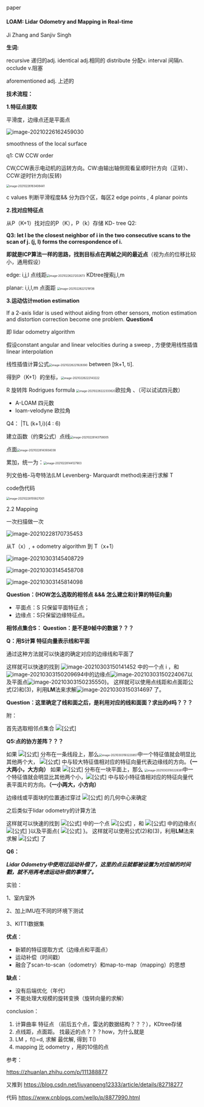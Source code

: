 paper

#### **LOAM: Lidar Odometry and Mapping in Real-time** 

Ji Zhang and Sanjiv Singh

**生词:**

recursive 递归的adj. 	identical adj.相同的 	distribute 分配v.	interval 间隔n.	occlude v.阻塞

aforementioned adj. 上述的

**技术流程：**

**1.特征点提取**

平滑度，边缘点还是平面点

![image-20210226162459030](2.26%20LOAM.assets/image-20210226162459030-1614536314156-1614770020712.png)

smoothness of the local surface 

q1: CW CCW order  

CW,CCW表示电动机的运转方向。CW:由输出轴侧观看呈顺时针方向（正转）、CCW:逆时针方向(反转)

<img src="2.26%20LOAM.assets/image-20210226163408441-1614770024892.png" alt="image-20210226163408441" style="zoom:50%;" />

c values 判断平滑程度&& 分为四个区，每区2 edge points , 4 planar points

**2.找对应特征点**

从P（K+1）找对应的P（K），P（k）存储 KD- tree Q2:

**Q3: let l be the closest neighbor of i in the two consecutive scans to the scan of j. (j, l) forms the correspondence of i.**

**即就是ICP算法一样的思路，找到目标点在两帧之间的最近点**（视为点的位移比较小，通用假设）

edge: i,j,l  点线距<img src="2.26%20LOAM.assets/image-20210226221202673-1614770029655.png" alt="image-20210226221202673" style="zoom:50%;" />		KDtree搜索j,l,m

planar: i,i,l,m  点面距 <img src="2.26%20LOAM.assets/image-20210226221219136-1614770031361.png" alt="image-20210226221219136" style="zoom:50%;" />

**3.运动估计motion estimation**

If a 2-axis lidar is used without aiding from other sensors, motion estimation and distortion correction become one problem. 	 **Question4**

即  lidar odometry algorithm



假设constant angular and linear velocities during a sweep  ,  方便使用线性插值linear interpolation

线性插值计算公式<img src="2.26%20LOAM.assets/image-20210226221928390.png" alt="image-20210226221928390" style="zoom:50%;" /> 		between [tk+1, ti].

得到P（K+1）的坐标，<img src="2.26%20LOAM.assets/image-20210226222143222.png" alt="image-20210226222143222" style="zoom:50%;" />

R 旋转阵 Rodrigues formula <img src="2.26%20LOAM.assets/image-20210226222333620.png" alt="image-20210226222333620" style="zoom:50%;" />欧拉角 	、（可以试试四元数）

- A-LOAM   四元数
- loam-velodyne  欧拉角

Q4： |TL (k+1,i)(4 : 6)

建立函数（约束公式）点线<img src="2.26%20LOAM.assets/image-20210228143758005-1614770049743.png" alt="image-20210228143758005" style="zoom:50%;" />  

​										点面<img src="2.26%20LOAM.assets/image-20210228143934038-1614770048655.png" alt="image-20210228143934038" style="zoom:50%;" />

累加，统一为：<img src="2.26%20LOAM.assets/image-20210228144127903-1614770050903.png" alt="image-20210228144127903" style="zoom:50%;" />

列文伯格-马夸特法(LM Levenberg- Marquardt method)来进行求解  T



code伪代码

<img src="2.26%20LOAM.assets/image-20210228155927001.png" alt="image-20210228155927001" style="zoom:50%;" />



2.2 Mapping

一次扫描做一次

![image-20210228170735453](2.26%20LOAM.assets/image-20210228170735453.png)

从T（x）, + odometry algorithm 到 T（x+1）

![image-20210303145408729](2.26%20LOAM.assets/image-20210303145408729.png)

![image-20210303145458708](2.26%20LOAM.assets/image-20210303145458708.png)



![image-20210303145814098](2.26%20LOAM.assets/image-20210303145814098.png)

**Question：(HOW怎么选取的相邻点   &&& 怎么建立和计算的特征向量)**

- 平面点：S 只保留平面特征点；
- 边缘点：S只保留边缘特征点。



**相邻点集合S： Question：是不是9帧中的数据？？？**

**Q：用S计算	特征向量表示线和平面**

通过这种方法就可以快速的确定对应的边缘线和平面了

这样就可以快速的找到 ![image-20210303150141452](2.26%20LOAM.assets/image-20210303150141452.png) 中的一个点 i ，和![image-20210303150209694](2.26%20LOAM.assets/image-20210303150209694.png)中的边缘点![image-20210303150224067](2.26%20LOAM.assets/image-20210303150224067.png)以及平面点![image-20210303150235550](2.26%20LOAM.assets/image-20210303150235550.png)}。
这样就可以使用点线距和点面距公式(2)和(3)，利用**LM**法来求解![image-20210303150314697](2.26%20LOAM.assets/image-20210303150314697.png) 了。

**Question：这里确定了线和面之后，是利用对应的线和面面？求出的d吗？？？**



附：

首先选取相邻点集合 ![[公式]](https://www.zhihu.com/equation?tex=S)

**Q5:点的协方差阵？？？**

如果 ![[公式]](https://www.zhihu.com/equation?tex=S) 分布在一条线段上，那么<img src="2.26%20LOAM.assets/image-20210303193220857.png" alt="image-20210303193220857" style="zoom:50%;" />中一个特征值就会明显比其他两个大， ![[公式]](https://www.zhihu.com/equation?tex=E) 中与较大特征值相对应的特征向量代表边缘线的方向。**（一大两小，大方向）**
如果 ![[公式]](https://www.zhihu.com/equation?tex=S) 分布在一块平面上，那么 <img src="2.26%20LOAM.assets/image-20210303193228381.png" alt="image-20210303193228381" style="zoom:50%;" />中一个特征值就会明显比其他两个小，![[公式]](https://www.zhihu.com/equation?tex=E) 中与较小特征值相对应的特征向量代表平面片的方向。**（一小两大，小方向）**

边缘线或平面块的位置通过穿过 ![[公式]](https://www.zhihu.com/equation?tex=S) 的几何中心来确定



之后类似于lidar  odometry的计算方法

这样就可以快速的找到 ![[公式]](https://www.zhihu.com/equation?tex=%5Chat+Q_%7Bk%2B1%7D) 中的一个点 ![[公式]](https://www.zhihu.com/equation?tex=i) ，和 ![[公式]](https://www.zhihu.com/equation?tex=Q_k) 中的边缘点{ ![[公式]](https://www.zhihu.com/equation?tex=j%2Cl) }以及平面点{ ![[公式]](https://www.zhihu.com/equation?tex=j%2Cl%2Cm) }。
这样就可以使用公式(2)和(3)，利用**LM**法来求解 ![[公式]](https://www.zhihu.com/equation?tex=T%5EW_%7Bk%2B1%7D) 了



**Q6：**

***Lidar Odometry中使用过运动补偿了，这里的点云就都被设置为对应帧的时间戳，就不用再考虑运动补偿的事情了。***



实验：

1、室内室外

2、加上IMU在不同的环境下测试

3、KITTI数据集



**优点**：

- 新颖的特征提取方式（边缘点和平面点）
- 运动补偿（时间戳）
- 融合了scan-to-scan（odometry）和map-to-map（mapping）的思想

**缺点**：

- 没有后端优化（年代）
- 不能处理大规模的旋转变换（旋转向量的求解）





conclusion：

1. 计算曲率 特征点  （前后五个点，雷达的数据结构？？？），KDtree存储
2. 点线距，点面距。 找最近的点？？？how，为什么就是
3. LM   ，f()=d,  求解 最优解,  得到  T()
4.  mapping 比 odometry ，用的10倍的点



参考：

https://zhuanlan.zhihu.com/p/111388877

又推到 https://blog.csdn.net/liuyanpeng12333/article/details/82718277

代码 https://www.cnblogs.com/wellp/p/8877990.html